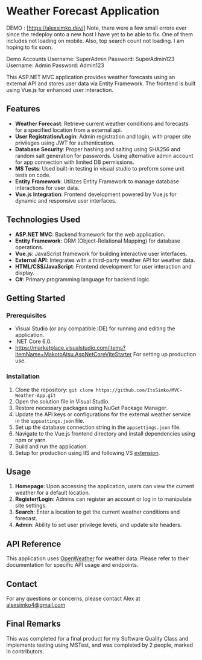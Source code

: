 # Weather Forecast Application

DEMO : [https://alexsimko.dev/]
Note, there were a few small errors ever since the redeploy onto a new host I have yet to be able to fix. One of them includes not loading on mobile. Also, top search count not loading. I am hoping to fix soon.

Demo Accounts
Username: SuperAdmin Password: SuperAdmin123
Username: Admin Password: Admin123


This ASP.NET MVC application provides weather forecasts using an external API and stores user data via Entity Framework. The frontend is built using Vue.js for enhanced user interaction.

## Features

- **Weather Forecast**: Retrieve current weather conditions and forecasts for a specified location from a external api.
- **User Registration/Login**: Admin registration and login, with proper site privileges using JWT for authentication.
- **Database Security**: Proper hashing and salting using SHA256 and random salt generation for passwords. Using alternative admin account for app connection with limited DB permissions.
- **MS Tests**: Used built-in testing in visual studio to preform some unit tests on code.
- **Entity Framework**: Utilizes Entity Framework to manage database interactions for user data.
- **Vue.js Integration**: Frontend development powered by Vue.js for dynamic and responsive user interfaces.

## Technologies Used

- **ASP.NET MVC**: Backend framework for the web application.
- **Entity Framework**: ORM (Object-Relational Mapping) for database operations.
- **Vue.js**: JavaScript framework for building interactive user interfaces.
- **External API**: Integrates with a third-party weather API for weather data.
- **HTML/CSS/JavaScript**: Frontend development for user interaction and display.
- **C#**: Primary programming language for backend logic.

## Getting Started

### Prerequisites

- Visual Studio (or any compatible IDE) for running and editing the application.
- .NET Core 6.0.
- https://marketplace.visualstudio.com/items?itemName=MakotoAtsu.AspNetCoreViteStarter For setting up production use.

### Installation

1. Clone the repository: `git clone https://github.com/ItsSimko/MVC-Weather-App.git`
2. Open the solution file in Visual Studio.
3. Restore necessary packages using NuGet Package Manager.
4. Update the API keys or configurations for the external weather service in the `appsettings.json` file.
5. Set up the database connection string in the `appsettings.json` file.
6. Navigate to the Vue.js frontend directory and install dependencies using npm or yarn.
7. Build and run the application.
8. Setup for production using IIS and following VS [extension](https://marketplace.visualstudio.com/items?itemName=MakotoAtsu.AspNetCoreViteStarter).

## Usage

1. **Homepage**: Upon accessing the application, users can view the current weather for a default location.
2. **Register/Login**: Admins can register an account or log in to manipulate site settings.
3. **Search**: Enter a location to get the current weather conditions and forecast.
4.  **Admin**: Ability to set user privilege levels, and update site headers.

## API Reference

This application uses [OpenWeather](https://openweathermap.org/) for weather data. Please refer to their documentation for specific API usage and endpoints.


## Contact
For any questions or concerns, please contact Alex at alexsimko4@gmail.com

## Final Remarks
This was completed for a final product for my Software Quality Class and implements testing using MSTest, and was completed by 2 people, marked in contributors.
